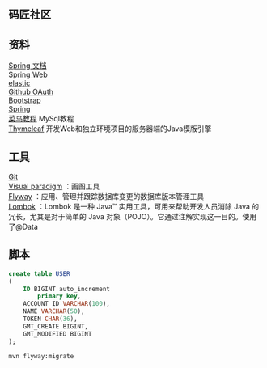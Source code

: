 ## 码匠社区


## 资料
[Spring 文档](https://spring.io/guides)  
[Spring Web](https://spring.io/guides/gs/serving-web-content/)    
[elastic](https://elasticsearch.cn/)  
[Github OAuth](https://docs.github.com/en/developers/apps/building-oauth-apps/creating-an-oauth-app)  
[Bootstrap](https://v3.bootcss.com/)  
[Spring](https://docs.spring.io/spring-boot/docs/2.0.0.RC1/reference/htmlsingle/#boot-features-embedded-database-support)  
[菜鸟教程](https://www.runoob.com/mysql/mysql-tutorial.html) MySql教程  
[Thymeleaf](https://www.thymeleaf.org/) 开发Web和独立环境项目的服务器端的Java模版引擎    

## 工具

[Git](https://git-scm.com/downloads)  
[Visual paradigm](https://www.visual-paradigm.com/cn/) ：画图工具  
[Flyway](https://flywaydb.org/documentation/getstarted/firststeps/maven) ：应用、管理并跟踪数据库变更的数据库版本管理工具   
[Lombok](https://projectlombok.org/) ：Lombok 是一种 Java™ 实用工具，可用来帮助开发人员消除 Java 的冗长，尤其是对于简单的 Java 对象（POJO）。它通过注解实现这一目的。使用了@Data


## 脚本
```sql
create table USER
(
	ID BIGINT auto_increment
		primary key,
	ACCOUNT_ID VARCHAR(100),
	NAME VARCHAR(50),
	TOKEN CHAR(36),
	GMT_CREATE BIGINT,
	GMT_MODIFIED BIGINT
);
```
```bash
mvn flyway:migrate
```
